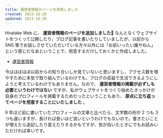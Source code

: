 ```yaml
---
title: 運営者情報のページを用意しました
created: 2023-10-20
updated: 2023-10-20
---
```


Hiratake Web に、 **運営者情報のページを追加しました🎉** なんとなくウェブサイトをつくって公開したり、ブログ記事を書いたりしていましたが、以前から SNS 等でお話しさせていただいている方々以外には「お前いったい誰やねん」という感じだなあということで、用意するだけしておくかと作成しました。

- [運営者情報](/about/)

今はほぼほぼ以前からの知り合いしか見ていないと思いますし、アクセス数を増やすために本気で取り組んでいるわけでも、ブログの収益で生活できるようにしようと考えているわけでもありません。なので、 **運営者情報の掲載が必ずしも必要というわけではない** ですが、私がウェブサイトをつくり始めたきっかけが自身のプロフィールを掲載するためだったということもあり、 **原点に立ち返ってページを用意することにいたしました** 。

9 年ほど前に書いていたプロフィールの文章と比べたら、文字数の桁が 2 つも 3 つも違いますが、長ければ長いほど良いというわけでもないので。書きたいことが増えたら追記したり変えたりするかもですが、気が向いたときにでもお読みいただければ幸いです。
